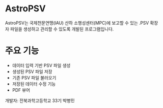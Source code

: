 # AstroPSV
AstroPSV는 국제천문연맹(IAU) 산하 소행성센터(MPC)에 보고할 수 있는 .PSV 확장자 파일을 생성하고 관리할 수 있도록 개발된 프로그램입니다.

# 주요 기능
- 데이터 입력 기반 PSV 파일 생성
- 생성된 PSV 파일 저장
- 기존 PSV 파일 불러오기
- 저장된 데이터 수정 기능
- PDF 뷰어

개발자: 전북과학고등학교 33기 박병민
